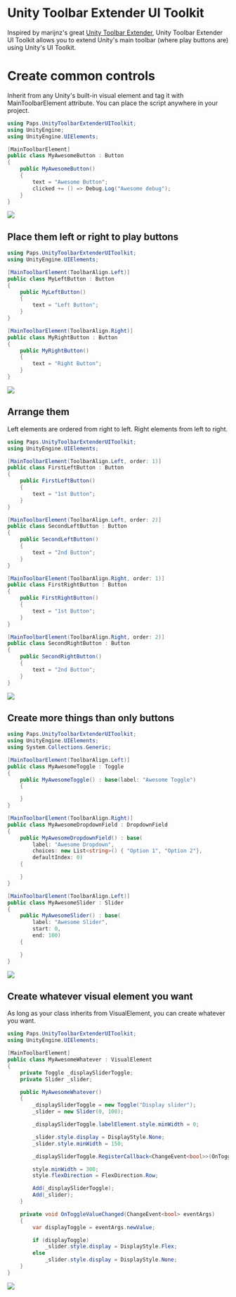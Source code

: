 # Unity Toolbar Extender UI Toolkit

Inspired by marijnz's great [Unity Toolbar Extender](https://github.com/marijnz/unity-toolbar-extender), Unity Toolbar Extender UI Toolkit allows you to extend Unity's main toolbar (where play buttons are) using Unity's UI Toolkit.

# Create common controls

Inherit from any Unity's built-in visual element and tag it with MainToolbarElement attribute. You can place the script anywhere in your project.

```csharp
using Paps.UnityToolbarExtenderUIToolkit;
using UnityEngine;
using UnityEngine.UIElements;

[MainToolbarElement]
public class MyAwesomeButton : Button
{
    public MyAwesomeButton()
    {
        text = "Awesome Button";
        clicked += () => Debug.Log("Awesome debug");
    }
}
```

![](Assets/Package/Readme-Resources~/common-button-example.png)

## Place them left or right to play buttons

```csharp
using Paps.UnityToolbarExtenderUIToolkit;
using UnityEngine.UIElements;

[MainToolbarElement(ToolbarAlign.Left)]
public class MyLeftButton : Button
{
    public MyLeftButton()
    {
        text = "Left Button";
    }
}

[MainToolbarElement(ToolbarAlign.Right)]
public class MyRightButton : Button
{
    public MyRightButton()
    {
        text = "Right Button";
    }
}
```

![](Assets/Package/Readme-Resources~/control-alignment-example.png)

## Arrange them

Left elements are ordered from right to left. Right elements from left to right.

```csharp
using Paps.UnityToolbarExtenderUIToolkit;
using UnityEngine.UIElements;

[MainToolbarElement(ToolbarAlign.Left, order: 1)]
public class FirstLeftButton : Button
{
    public FirstLeftButton()
    {
        text = "1st Button";
    }
}

[MainToolbarElement(ToolbarAlign.Left, order: 2)]
public class SecondLeftButton : Button
{
    public SecondLeftButton()
    {
        text = "2nd Button";
    }
}

[MainToolbarElement(ToolbarAlign.Right, order: 1)]
public class FirstRightButton : Button
{
    public FirstRightButton()
    {
        text = "1st Button";
    }
}

[MainToolbarElement(ToolbarAlign.Right, order: 2)]
public class SecondRightButton : Button
{
    public SecondRightButton()
    {
        text = "2nd Button";
    }
}
```

![](Assets/Package/Readme-Resources~/common-arrangement-example.png)

## Create more things than only buttons

```csharp
using Paps.UnityToolbarExtenderUIToolkit;
using UnityEngine.UIElements;
using System.Collections.Generic;

[MainToolbarElement(ToolbarAlign.Left)]
public class MyAwesomeToggle : Toggle
{
    public MyAwesomeToggle() : base(label: "Awesome Toggle")
    {

    }
}

[MainToolbarElement(ToolbarAlign.Right)]
public class MyAwesomeDropdownField : DropdownField
{
    public MyAwesomeDropdownField() : base(
        label: "Awesome Dropdown", 
        choices: new List<string>() { "Option 1", "Option 2"}, 
        defaultIndex: 0)
    {

    }
}

[MainToolbarElement(ToolbarAlign.Left)]
public class MyAwesomeSlider : Slider
{
    public MyAwesomeSlider() : base(
        label: "Awesome Slider", 
        start: 0, 
        end: 100)
    {

    }
}
```

![](Assets/Package/Readme-Resources~/other-common-controls.png)

## Create whatever visual element you want

As long as your class inherits from VisualElement, you can create whatever you want.

```csharp
using Paps.UnityToolbarExtenderUIToolkit;
using UnityEngine.UIElements;

[MainToolbarElement]
public class MyAwesomeWhatever : VisualElement
{
    private Toggle _displaySliderToggle;
    private Slider _slider;

    public MyAwesomeWhatever()
    {
        _displaySliderToggle = new Toggle("Display slider");
        _slider = new Slider(0, 100);

        _displaySliderToggle.labelElement.style.minWidth = 0;

        _slider.style.display = DisplayStyle.None;
        _slider.style.minWidth = 150;

        _displaySliderToggle.RegisterCallback<ChangeEvent<bool>>(OnToggleValueChanged);

        style.minWidth = 300;
        style.flexDirection = FlexDirection.Row;

        Add(_displaySliderToggle);
        Add(_slider);
    }

    private void OnToggleValueChanged(ChangeEvent<bool> eventArgs)
    {
        var displayToggle = eventArgs.newValue;

        if (displayToggle)
            _slider.style.display = DisplayStyle.Flex;
        else
            _slider.style.display = DisplayStyle.None;
    }
}
```

![](Assets/Package/Readme-Resources~/custom-element-example.gif)